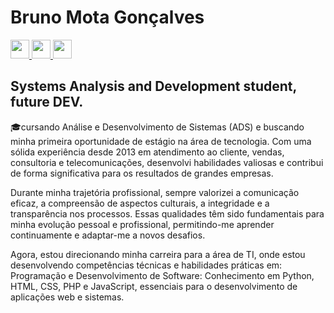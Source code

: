 <h1>Bruno Mota Gonçalves</h1>

 <a href= "https://www.linkedin.com/in/bruno-mota-gon%C3%A7alves-70aa462a9/">
 <img width="30px" src= "https://upload.wikimedia.org/wikipedia/commons/thumb/8/81/LinkedIn_icon.svg/1200px-LinkedIn_icon.svg.png" >
 </a>
 <a href= "https://www.instagram.com/bhronu_/ ">
   <img width="30px" src= "https://upload.wikimedia.org/wikipedia/commons/thumb/a/a5/Instagram_icon.png/2048px-Instagram_icon.png" >
</a>
<a href= "https://www.facebook.com/thebr.mota/">
<img width="30px" src= "https://cdn-icons-png.flaticon.com/256/124/124010.png" >
</a>
<h2> Systems Analysis and Development student, future DEV.</h2>
🎓cursando Análise e Desenvolvimento de Sistemas (ADS) e buscando minha primeira oportunidade de estágio na área de tecnologia. 
Com uma sólida experiência desde 2013 em atendimento ao cliente, vendas, consultoria e telecomunicações, desenvolvi habilidades valiosas e contribui de forma significativa para os resultados de grandes empresas.

Durante minha trajetória profissional, sempre valorizei a comunicação eficaz, a compreensão de aspectos culturais, a integridade e a transparência nos processos. Essas qualidades têm sido fundamentais para minha evolução pessoal e profissional, permitindo-me aprender continuamente e adaptar-me a novos desafios.

Agora, estou direcionando minha carreira para a área de TI, onde estou desenvolvendo competências técnicas e habilidades práticas em:
Programação e Desenvolvimento de Software: Conhecimento em Python, HTML, CSS, PHP e JavaScript, essenciais para o desenvolvimento de aplicações web e sistemas.

 

 

 


